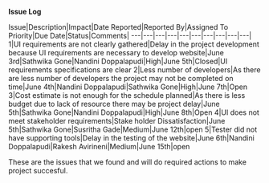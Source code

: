 <b>Issue Log</b>



Issue|Description|Impact|Date Reported|Reported By|Assigned To	Priority|Due Date|Status|Comments|
---|---|---|---|---|---|---|---|---|---|
1|UI requirements are not clearly gathered|Delay in the project development because UI requirements are necessary to develop website|June 3rd|Sathwika Gone|Nandini Doppalapudi|High|June 5th|Closed|UI requirements specifications are clear
2|Less number of developers|As there are less number of developers the project may not be completed on time|June 4th|Nandini Doppalapudi|Sathwika Gone|High|June 7th|Open 
3|Cost estimate is not enough for the schedule planned|As there is less budget due to lack of resource there may be project delay|June 5th|Sathwika Gone|Nandini Doppalapudi|High|June 8th|Open 
4|UI does not meet stakeholder requirements|Stake holder Dissatisfaction|June 5th|Sathwika Gone|Susritha Gade|Medium|June 12th|open
5|Tester did not have supporting tools|Delay in the testing of the website|June 6th|Nandini Doppalapudi|Rakesh Avirineni|Medium|June 15th|open	 	 	 				 		

These are the issues that we found and will do required actions to make project succesful.
